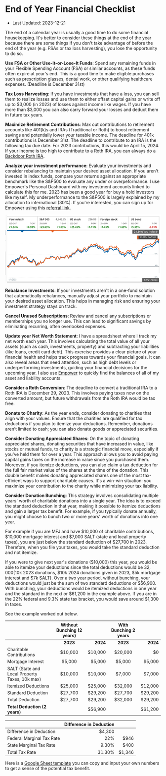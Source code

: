# End of Year Financial Checklist

- Last Updated: 2023-12-21

The end of a calendar year is usually a good time to do some financial housekeeping. It's better to consider these things at the end of the year because there are some things if you don't take advantage of before the end of the year (e.g. FSAs or tax loss harvesting), you lose the opportunity to do so.

**Use FSA or Other Use-It-or-Lose-It Funds**: Spend any remaining funds in your Flexible Spending Account (FSA) or similar accounts, as these funds often expire at year's end. This is a good time to make eligible purchases such as prescription glasses, dental work, or other qualifying healthcare expenses. (Deadline is December 31st)

**Tax Loss Harvesting**: If you have investments that have a loss, you can sell them to realize losses and use them to either offset capital gains or write off up to $3,000 (in 2023) of losses against income like wages. If you have more than $3,000 you can also carry forward your losses and deduct them in future tax years.

**Maximize Retirement Contributions**: Max out contributions to retirement accounts like 401(k)s and IRAs (Traditional or Roth) to boost retirement savings and potentially lower your taxable income. The deadline for 401k contributions is December 31st. The deadline to contribute to an IRA is the following tax due date. For 2023 contributions, this would be April 15, 2024. If your income is too high to contribute to a Roth IRA, you can always do a [Backdoor Roth IRA](https://thefinancebuff.com/the-backdoor-roth-ira-a-complete-how-to.html).

**Analyze your investment performance**: Evaluate your investments and consider rebalancing to maintain your desired asset allocation. If you aren't invested in index funds, compare your returns against an appropriate benchmark like the S&P500 to evaluate any under or overpeformance. I use Empower's Personal Dashboard with my investment accounts linked to calculate this for me. 2023 has been a good year for buy a hold investors like myself. My underperformance to the S&P500 is largely explained by my allocation to international (30%). If you're interested, you can sign up for Empower using this [referral link](https://empowerreferral.link/lawrencewu).

![2023 Returns](./images/end_of_year_checklist/empower_returns_2023.png)

**Rebalance Investments**: If your investments aren't in a one-fund solution that automatically rebalances, manually adjust your portfolio to maintain your desired asset allocation. This helps in managing risk and ensuring your investment strategy stays on track.

**Cancel Unused Subscriptions**: Review and cancel any subscriptions or memberships you no longer use. This can lead to significant savings by eliminating recurring, often overlooked expenses.

**Update your Net Worth Statement**: I have a spreadsheet where I track my net worth each year. This involves calculating the total value of all your assets (such as cash, investments, property) and subtracting your liabilities (like loans, credit card debt). This exercise provides a clear picture of your financial health and helps track progress towards your financial goals. It can also reveal areas that need attention, such as high debt levels or underperforming investments, guiding your financial decisions for the upcoming year. I also use [Empower](https://empowerreferral.link/lawrencewu) to quickly find the balances of all of my asset and liability accounts.

**Consider a Roth Conversion**: The deadline to convert a traditional IRA to a Roth IRA is December 29, 2023. This involves paying taxes now on the converted amount, but future withdrawals from the Roth IRA would be tax free.

**Donate to Charity**: As the year ends, consider donating to charities that align with your values. Ensure that the charities are qualified for tax deductions if you plan to itemize your deductions. Remember, donations aren’t limited to cash; you can also donate goods or appreciated securities. 

**Consider Donating Appreciated Shares**: On the topic of donating appreciated shares, donating securities that have increased in value, like stocks or mutual funds, to charity is a strategic financial move, especially if you've held them for over a year. This approach allows you to avoid paying capital gains taxes on the increase in value since you purchased them. Moreover, if you itemize deductions, you can also claim a tax deduction for the full fair market value of the shares at the time of the donation. This double benefit makes donating appreciated shares one of the most tax-efficient ways to support charitable causes. It's a win-win situation: you maximize your contribution to the charity while minimizing your tax liability.

**Consider Donation Bunching**: This strategy involves consolidating multiple years' worth of charitable donations into a single year. The idea is to exceed the standard deduction in that year, making it possible to itemize deductions and gain a larger tax benefit. For example, if you typically donate annually, you might choose to bunch two or more years' worth of donations into one year. 

For example if you are MFJ and have $10,000 of charitable contributions, $10,000 mortgage interest and $7,000 SALT (state and local property taxes), you are just below the standard deduction of $27,700 in 2023. Therefore, when you file your taxes, you would take the standard deduction and not itemize. 

If you were to give next year's donations ($10,000) this year, you would be able to itemize your deductions since the total deductions would be $32,000 ($10k 2023 donations, $10k 2024 donations given in 2023, $5k mortgage interest and $7k SALT). Over a two year period, without bunching, your deductions would just be the sum of two standard deductions or $56,900. With bunching, your deductions would be itemized deductions in one year and the standard in the next or $61,200 in the example above. If you are in the 22% federal and 9.3% state tax bracket, you would save around $1,300 in taxes.

See the example worked out below.

|                     | **Without Bunching (2 years)** |        | **With Bunching 2 years** |        |
|---------------------|:------------------------------:|-------:|:-------------------------:|-------:|
|                     |             **2023**           | **2024** |           **2023**          | **2024** |
| Charitable Contributions |             $10,000           | $10,000 |           $20,000           |   $0    |
| Mortgage Interest   |             $5,000             | $5,000 |           $5,000            | $5,000 |
| SALT (State and Local Property Taxes, 10k max) |             $10,000            | $10,000 |           $7,000            | $7,000 |
| Itemized Deductions |             $25,000            | $25,000 |           $32,000           | $12,000 |
| Standard Deduction  |             $27,700            | $29,200 |           $27,700           | $29,200 |
| Total Deduction     |             $27,700            | $29,200 |           $32,000           | $29,200 |
| **Total Deduction (2 years)** |                        | $56,900 |                           | $61,200 |


|                           | **Difference in Deduction** |       |
|---------------------------|----------------------------:|------:|
| Difference in Deduction   |                      $4,300 |       |
| Federal Marginal Tax Rate |                        22%  | $946  |
| State Marginal Tax Rate   |                       9.30% | $400  |
| Total Tax Rate            |                      31.30% | $1,346 |

Here is a [Google Sheet template](https://docs.google.com/spreadsheets/d/18y7RAZ8A4GlAp99_udxMRquSYq2U9PxKyvtvLB-uaWU/edit#gid=0) you can copy and input your own numbers to get a sense of the potential tax benefit.